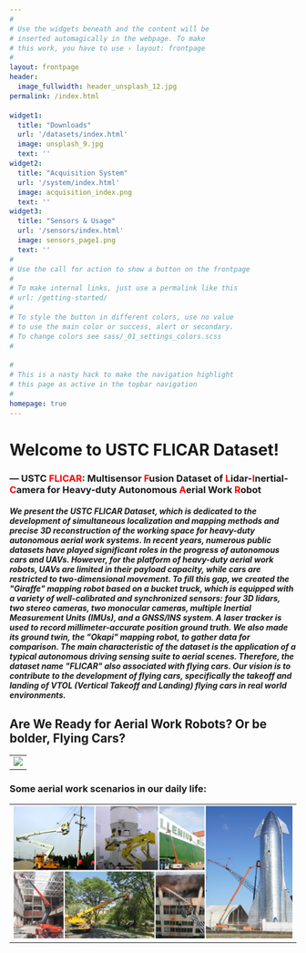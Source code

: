 ```yaml
---
#
# Use the widgets beneath and the content will be
# inserted automagically in the webpage. To make
# this work, you have to use › layout: frontpage
#
layout: frontpage
header:
  image_fullwidth: header_unsplash_12.jpg
permalink: /index.html

widget1:
  title: "Downloads"
  url: '/datasets/index.html'
  image: unsplash_9.jpg
  text: ''
widget2:
  title: "Acquisition System"
  url: '/system/index.html'
  image: acquisition_index.png
  text: ''
widget3:
  title: "Sensors & Usage"
  url: '/sensors/index.html'
  image: sensors_page1.png
  text: ''
#
# Use the call for action to show a button on the frontpage
#
# To make internal links, just use a permalink like this
# url: /getting-started/
#
# To style the button in different colors, use no value
# to use the main color or success, alert or secondary.
# To change colors see sass/_01_settings_colors.scss
#

#
# This is a nasty hack to make the navigation highlight
# this page as active in the topbar navigation
#
homepage: true
---
```


# Welcome to USTC FLICAR Dataset!
### — USTC <font color="red">FLICAR</font>: Multisensor <font color="red">F</font>usion Dataset of <font color="red">L</font>idar-<font color="red">I</font>nertial-<font color="red">C</font>amera for Heavy-duty Autonomous <font color="red">A</font>erial Work <font color="red">R</font>obot
##### We present the *USTC FLICAR Dataset*, which is dedicated to the development of simultaneous localization and mapping methods and precise 3D reconstruction of the working space for heavy-duty autonomous aerial work systems. In recent years, numerous public datasets have played significant roles in the progress of autonomous cars and UAVs. However, for the platform of heavy-duty aerial work robots, UAVs are limited in their payload capacity, while cars are restricted to two-dimensional movement. To fill this gap, we created the "Giraffe" mapping robot based on a bucket truck, which is equipped with a variety of well-calibrated and synchronized sensors: four 3D lidars, two stereo cameras, two monocular cameras, multiple Inertial Measurement Units (IMUs), and a GNSS/INS system. A laser tracker is used to record millimeter-accurate position ground truth. We also made its ground twin, the  "Okapi" mapping robot, to gather data for comparison. The main characteristic of the dataset is the application of a typical autonomous driving sensing suite to aerial scenes. Therefore, the dataset name "FLICAR" also associated with flying cars. Our vision is to contribute to the development of flying cars, specifically the takeoff and landing of VTOL (Vertical Takeoff and Landing) flying cars in real world environments.

## Are We Ready for Aerial Work Robots?  Or be bolder, Flying Cars?

<table>
  <tr>
    <td><img src="../../images/z_aerial_robot.png" width = "100%"></td>
  </tr>
</table>

### Some aerial work scenarios in our daily life:
<table>
  <tr>
    <td><img src="../../images/aerialwork_all.png" width = "100%"></td>
  </tr>
</table>






